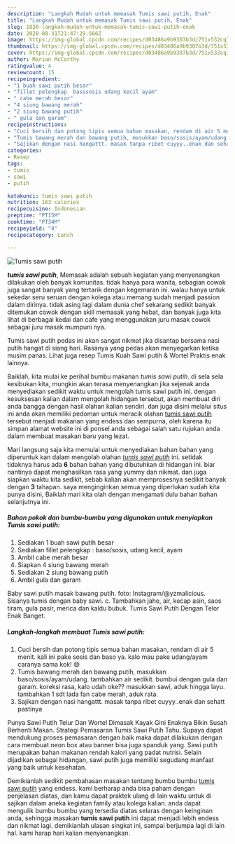 ```yaml
---
description: "Langkah Mudah untuk memasak Tumis sawi putih, Enak"
title: "Langkah Mudah untuk memasak Tumis sawi putih, Enak"
slug: 1830-langkah-mudah-untuk-memasak-tumis-sawi-putih-enak
date: 2020-08-31T21:47:29.566Z
image: https://img-global.cpcdn.com/recipes/d03486a9b9307b3d/751x532cq70/tumis-sawi-putih-foto-resep-utama.jpg
thumbnail: https://img-global.cpcdn.com/recipes/d03486a9b9307b3d/751x532cq70/tumis-sawi-putih-foto-resep-utama.jpg
cover: https://img-global.cpcdn.com/recipes/d03486a9b9307b3d/751x532cq70/tumis-sawi-putih-foto-resep-utama.jpg
author: Marian McCarthy
ratingvalue: 4
reviewcount: 15
recipeingredient:
- "1 buah sawi putih besar"
- "fillet pelengkap  basososis udang kecil ayam"
- " cabe merah besar"
- "4 siung bawang merah"
- "2 siung bawang putih"
- " gula dan garam"
recipeinstructions:
- "Cuci bersih dan potong tipis semua bahan masakan, rendam di air 5 menit. kali ini pake sosis dan baso ya. kalo mau pake udang/ayam caranya sama kok! 😄"
- "Tumis bawang merah dan bawang putih, masukkan baso/sosis/ayam/udang. tambahkan air sedikit. bumbui dengan gula dan garam. koreksi rasa, kalo udah oke?? masukkan sawi, aduk hingga layu. tambahkan 1 sdt lada fan cabe merah, aduk rata."
- "Sajikan dengan nasi hangattt. masak tanpa ribet cuyyy..enak dan sehatt pastinya"
categories:
- Resep
tags:
- tumis
- sawi
- putih

katakunci: tumis sawi putih 
nutrition: 163 calories
recipecuisine: Indonesian
preptime: "PT15M"
cooktime: "PT34M"
recipeyield: "4"
recipecategory: Lunch

---
```



![Tumis sawi putih](https://img-global.cpcdn.com/recipes/d03486a9b9307b3d/751x532cq70/tumis-sawi-putih-foto-resep-utama.jpg)

<b><i>tumis sawi putih</i></b>, Memasak adalah sebuah kegiatan yang menyenangkan dilakukan oleh banyak komunitas. tidak hanya para wanita, sebagian cowok juga sangat banyak yang tertarik dengan kegemaran ini. walau hanya untuk sekedar seru seruan dengan kolega atau memang sudah menjadi passion dalam dirinya. tidak asing lagi dalam dunia chef sekarang sedikit banyak ditemukan cowok dengan skill memasak yang hebat, dan banyak juga kita lihat di berbagai kedai dan cafe yang menggunakan juru masak cowok sebagai juru masak mumpuni nya.

Tumis sawi putih pedas ini akan sangat nikmat jika disantap bersama nasi putih hangat di siang hari. Rasanya yang pedas akan menyegarkan ketika musim panas. Lihat juga resep Tumis Kuah Sawi putih &amp; Wortel Praktis enak lainnya.

Baiklah, kita mulai ke perihal bumbu makanan <i>tumis sawi putih</i>. di sela sela kesibukan kita, mungkin akan terasa menyenangkan jika sejenak anda menyediakan sedikit waktu untuk mengolah tumis sawi putih ini. dengan kesuksesan kalian dalam mengolah hidangan tersebut, akan membuat diri anda bangga dengan hasil olahan kalian sendiri. dan juga disini melalui situs ini anda akan memiliki pedoman untuk meracik olahan <u>tumis sawi putih</u> tersebut menjadi makanan yang endess dan sempurna, oleh karena itu simpan alamat website ini di ponsel anda sebagai salah satu rujukan anda dalam membuat masakan baru yang lezat.


Mari langsung saja kita memulai untuk menyediakan bahan bahan yang diperuntuk kan dalam mengolah olahan <u><i>tumis sawi putih</i></u> ini. setidak tidaknya harus ada <b>6</b> bahan bahan yang dibutuhkan di hidangan ini. biar nantinya dapat menghasilkan rasa yang yummy dan nikmat. dan juga siapkan waktu kita sedikit, sebab kalian akan memprosesnya sedikit banyak dengan <b>3</b> tahapan. saya menginginkan semua yang diperlukan sudah kita punya disini, Baiklah mari kita olah dengan mengamati dulu bahan bahan selanjutnya ini.

<!--inarticleads1-->

##### Bahan pokok dan bumbu-bumbu yang digunakan untuk menyiapkan Tumis sawi putih:

1. Sediakan 1 buah sawi putih besar
1. Sediakan fillet pelengkap : baso/sosis, udang kecil, ayam
1. Ambil  cabe merah besar
1. Siapkan 4 siung bawang merah
1. Sediakan 2 siung bawang putih
1. Ambil  gula dan garam


Baby sawi putih masak bawang putih. foto: Instagram/@yzmalicious. Sisanya tumis dengan baby sawi. c. Tambahkan jahe, air, kecap asin, saos tiram, gula pasir, merica dan kaldu bubuk. Tumis Sawi Putih Dengan Telor Enak Banget. 

<!--inarticleads2-->

##### Langkah-langkah membuat Tumis sawi putih:

1. Cuci bersih dan potong tipis semua bahan masakan, rendam di air 5 menit. kali ini pake sosis dan baso ya. kalo mau pake udang/ayam caranya sama kok! 😄
1. Tumis bawang merah dan bawang putih, masukkan baso/sosis/ayam/udang. tambahkan air sedikit. bumbui dengan gula dan garam. koreksi rasa, kalo udah oke?? masukkan sawi, aduk hingga layu. tambahkan 1 sdt lada fan cabe merah, aduk rata.
1. Sajikan dengan nasi hangattt. masak tanpa ribet cuyyy..enak dan sehatt pastinya


Punya Sawi Putih Telur Dan Wortel Dimasak Kayak Gini Enaknya Bikin Susah Berhenti Makan. Strategi Pemasaran Tumis Sawi Putih Tahu. Supaya dapat mendukung proses pemasaran dengan baik maka dapat dilakukan dengan cara membuat neon box atau banner bisa juga spanduk yang. Sawi putih merupakan bahan makanan rendah kalori yang padat nutrisi. Selain dijadikan sebagai hidangan, sawi putih juga memiliki segudang manfaat yang baik untuk kesehatan. 

Demikianlah sedikit pembahasan masakan tentang bumbu bumbu <u>tumis sawi putih</u> yang endess. kami berharap anda bisa paham dengan penjelasan diatas, dan kamu dapat praktek ulang di lain waktu untuk di sajikan dalam aneka kegiatan family atau kolega kalian. anda dapat mengulik bumbu bumbu yang tersedia diatas selaras dengan keinginan anda, sehingga masakan <b>tumis sawi putih</b> ini dapat menjadi lebih endess dan nikmat lagi. demikianlah ulasan singkat ini, sampai berjumpa lagi di lain hal. kami harap hari kalian menyenangkan.
